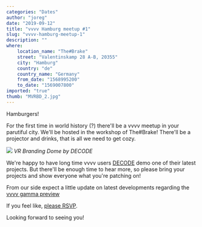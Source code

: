 ```yaml
---
categories: "Dates"
author: "joreg"
date: "2019-09-12"
title: "vvvv Hamburg meetup #1"
slug: "vvvv-hamburg-meetup-1"
description: ""
where: 
    location_name: "The#Brake"
    street: "Valentinskamp 28 A-B, 20355"
    city: "Hamburg"
    country: "de"
    country_name: "Germany"
    from_date: "1568995200"
    to_date: "1569007800"
imported: "true"
thumb: "MVRBD_2.jpg"
---
```



Hamburgers!

For the first time in world history (?) there'll be a vvvv meetup in your parutiful city. We'll be hosted in the workshop of The#Brake! There'll be a projector and drinks, that is all we need to get cozy. 

![](MVRBD_2.jpg)
*VR Branding Dome by DECODE*

We're happy to have long time vvvv users [DECODE](https://legacy.vvvv.org/businesses/decode) demo one of their latest projects. But there'll be enough time to hear more, so please bring your projects and show everyone what you're patching on!

From our side expect a little update on latest developments regarding the [vvvv gamma preview](/blog/2019/vvvv-gamma-2019.1-preview)

If you feel like, [please RSVP](https://gettogether.community/events/2240/vvvv-hamburg-meetup-1/).

Looking forward to seeing you!
